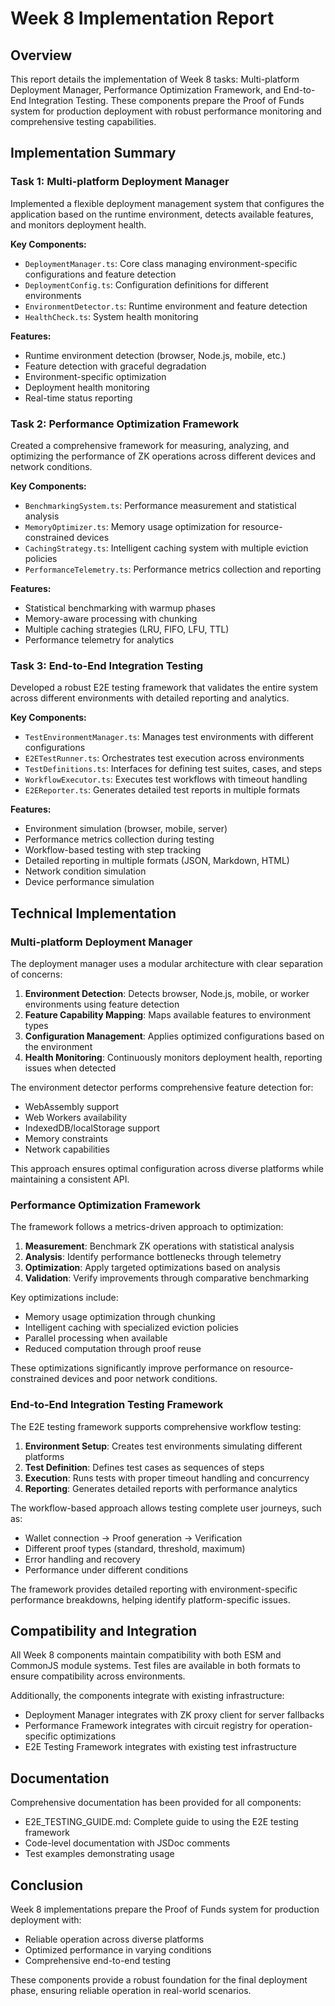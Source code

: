 # Week 8 Implementation Report

## Overview
This report details the implementation of Week 8 tasks: Multi-platform Deployment Manager, Performance Optimization Framework, and End-to-End Integration Testing. These components prepare the Proof of Funds system for production deployment with robust performance monitoring and comprehensive testing capabilities.

## Implementation Summary

### Task 1: Multi-platform Deployment Manager
Implemented a flexible deployment management system that configures the application based on the runtime environment, detects available features, and monitors deployment health.

**Key Components:**
- `DeploymentManager.ts`: Core class managing environment-specific configurations and feature detection
- `DeploymentConfig.ts`: Configuration definitions for different environments
- `EnvironmentDetector.ts`: Runtime environment and feature detection
- `HealthCheck.ts`: System health monitoring

**Features:**
- Runtime environment detection (browser, Node.js, mobile, etc.)
- Feature detection with graceful degradation
- Environment-specific optimization
- Deployment health monitoring
- Real-time status reporting

### Task 2: Performance Optimization Framework
Created a comprehensive framework for measuring, analyzing, and optimizing the performance of ZK operations across different devices and network conditions.

**Key Components:**
- `BenchmarkingSystem.ts`: Performance measurement and statistical analysis
- `MemoryOptimizer.ts`: Memory usage optimization for resource-constrained devices
- `CachingStrategy.ts`: Intelligent caching system with multiple eviction policies
- `PerformanceTelemetry.ts`: Performance metrics collection and reporting

**Features:**
- Statistical benchmarking with warmup phases
- Memory-aware processing with chunking
- Multiple caching strategies (LRU, FIFO, LFU, TTL)
- Performance telemetry for analytics

### Task 3: End-to-End Integration Testing
Developed a robust E2E testing framework that validates the entire system across different environments with detailed reporting and analytics.

**Key Components:**
- `TestEnvironmentManager.ts`: Manages test environments with different configurations
- `E2ETestRunner.ts`: Orchestrates test execution across environments
- `TestDefinitions.ts`: Interfaces for defining test suites, cases, and steps
- `WorkflowExecutor.ts`: Executes test workflows with timeout handling
- `E2EReporter.ts`: Generates detailed test reports in multiple formats

**Features:**
- Environment simulation (browser, mobile, server)
- Performance metrics collection during testing
- Workflow-based testing with step tracking
- Detailed reporting in multiple formats (JSON, Markdown, HTML)
- Network condition simulation
- Device performance simulation

## Technical Implementation

### Multi-platform Deployment Manager
The deployment manager uses a modular architecture with clear separation of concerns:

1. **Environment Detection**: Detects browser, Node.js, mobile, or worker environments using feature detection
2. **Feature Capability Mapping**: Maps available features to environment types
3. **Configuration Management**: Applies optimized configurations based on the environment
4. **Health Monitoring**: Continuously monitors deployment health, reporting issues when detected

The environment detector performs comprehensive feature detection for:
- WebAssembly support
- Web Workers availability
- IndexedDB/localStorage support
- Memory constraints
- Network capabilities

This approach ensures optimal configuration across diverse platforms while maintaining a consistent API.

### Performance Optimization Framework
The framework follows a metrics-driven approach to optimization:

1. **Measurement**: Benchmark ZK operations with statistical analysis
2. **Analysis**: Identify performance bottlenecks through telemetry
3. **Optimization**: Apply targeted optimizations based on analysis
4. **Validation**: Verify improvements through comparative benchmarking

Key optimizations include:
- Memory usage optimization through chunking
- Intelligent caching with specialized eviction policies
- Parallel processing when available
- Reduced computation through proof reuse

These optimizations significantly improve performance on resource-constrained devices and poor network conditions.

### End-to-End Integration Testing Framework
The E2E testing framework supports comprehensive workflow testing:

1. **Environment Setup**: Creates test environments simulating different platforms
2. **Test Definition**: Defines test cases as sequences of steps
3. **Execution**: Runs tests with proper timeout handling and concurrency
4. **Reporting**: Generates detailed reports with performance analytics

The workflow-based approach allows testing complete user journeys, such as:
- Wallet connection → Proof generation → Verification
- Different proof types (standard, threshold, maximum)
- Error handling and recovery
- Performance under different conditions

The framework provides detailed reporting with environment-specific performance breakdowns, helping identify platform-specific issues.

## Compatibility and Integration

All Week 8 components maintain compatibility with both ESM and CommonJS module systems. Test files are available in both formats to ensure compatibility across environments.

Additionally, the components integrate with existing infrastructure:
- Deployment Manager integrates with ZK proxy client for server fallbacks
- Performance Framework integrates with circuit registry for operation-specific optimizations
- E2E Testing Framework integrates with existing test infrastructure

## Documentation

Comprehensive documentation has been provided for all components:
- E2E_TESTING_GUIDE.md: Complete guide to using the E2E testing framework
- Code-level documentation with JSDoc comments
- Test examples demonstrating usage

## Conclusion

Week 8 implementations prepare the Proof of Funds system for production deployment with:
- Reliable operation across diverse platforms
- Optimized performance in varying conditions
- Comprehensive end-to-end testing

These components provide a robust foundation for the final deployment phase, ensuring reliable operation in real-world scenarios.